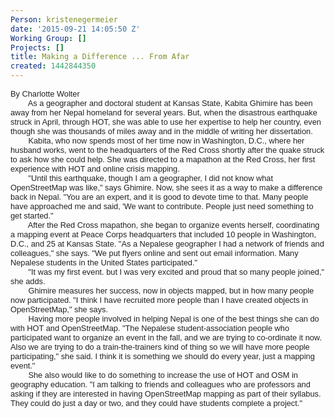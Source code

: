 ```yaml
---
Person: kristenegermeier
date: '2015-09-21 14:05:50 Z'
Working Group: []
Projects: []
title: Making a Difference ... From Afar
created: 1442844350
---
```

<p><span style="color: #222222; font-family: arial, sans-serif; font-size: 12.8000001907349px; line-height: normal;">By Charlotte Wolter</span><br style="color: #222222; font-family: arial, sans-serif; font-size: 12.8000001907349px; line-height: normal;"><span style="color: #222222; font-family: arial, sans-serif; font-size: 12.8000001907349px; line-height: normal;">&nbsp; &nbsp; &nbsp; &nbsp; As a geographer and doctoral student at Kansas State, Kabita Ghimire has been away from her Nepal homeland for several years. But, when the disastrous earthquake struck in April, through HOT, she was able to use her expertise to help her country, even though she was thousands of miles away and in the middle of writing her dissertation.</span><br style="color: #222222; font-family: arial, sans-serif; font-size: 12.8000001907349px; line-height: normal;"><span style="color: #222222; font-family: arial, sans-serif; font-size: 12.8000001907349px; line-height: normal;">&nbsp; &nbsp; &nbsp; &nbsp; Kabita, who now spends most of her time now in Washington, D.C., where her husband works, went to the headquarters of the Red Cross shortly after the quake struck to ask how she could help. She was directed to a mapathon at the Red Cross, her first experience with HOT and online crisis mapping.</span><br style="color: #222222; font-family: arial, sans-serif; font-size: 12.8000001907349px; line-height: normal;"><span style="color: #222222; font-family: arial, sans-serif; font-size: 12.8000001907349px; line-height: normal;">&nbsp; &nbsp; &nbsp; &nbsp; "Until this earthquake, though I am a geographer, I did not know what OpenStreetMap was like," says Ghimire. Now, she sees it as a way to make a difference back in Nepal. "You are an expert, and it is good to devote time to that. Many people have approached me and said, 'We want to contribute. People just need something to get started."</span><br style="color: #222222; font-family: arial, sans-serif; font-size: 12.8000001907349px; line-height: normal;"><span style="color: #222222; font-family: arial, sans-serif; font-size: 12.8000001907349px; line-height: normal;">&nbsp; &nbsp; &nbsp; &nbsp; After the Red Cross mapathon, she began to organize events herself, coordinating a mapping event at Peace Corps headquarters that included 10 people in Washington, D.C., and 25 at Kansas State. "As a Nepalese geographer I had a network of friends and colleagues," she says. "We put flyers online and sent out email information. Many Nepalese students in the United States participated."</span><br style="color: #222222; font-family: arial, sans-serif; font-size: 12.8000001907349px; line-height: normal;"><span style="color: #222222; font-family: arial, sans-serif; font-size: 12.8000001907349px; line-height: normal;">&nbsp; &nbsp; &nbsp; &nbsp; "It was my first event. but I was very excited and proud that so many people joined," she adds.</span><br style="color: #222222; font-family: arial, sans-serif; font-size: 12.8000001907349px; line-height: normal;"><span style="color: #222222; font-family: arial, sans-serif; font-size: 12.8000001907349px; line-height: normal;">&nbsp; &nbsp; &nbsp; &nbsp; Ghimire measures her success, now in objects mapped, but in how many people now participated. "I think I have recruited more people than I have created objects in OpenStreetMap," she says.</span><br style="color: #222222; font-family: arial, sans-serif; font-size: 12.8000001907349px; line-height: normal;"><span style="color: #222222; font-family: arial, sans-serif; font-size: 12.8000001907349px; line-height: normal;">&nbsp; &nbsp; &nbsp; &nbsp; Having more people involved in helping Nepal is one of the best things she can do with HOT and OpenStreetMap. "The Nepalese student-association people who participated want to organize an event in the fall, and we are trying to co-ordinate it now. Also we are trying to do a train-the-trainers kind of thing so we will have more people participating," she said. I think it is something we should do every year, just a mapping event."</span><br style="color: #222222; font-family: arial, sans-serif; font-size: 12.8000001907349px; line-height: normal;"><span style="color: #222222; font-family: arial, sans-serif; font-size: 12.8000001907349px; line-height: normal;">&nbsp; &nbsp; &nbsp; &nbsp; She also would like to do something to increase the use of HOT and OSM in geography education. "I am talking to friends and colleagues who are professors and asking if they are interested in having OpenStreetMap mapping as part of their syllabus. They could do just a day or two, and they could have students complete a project."</span></p>
